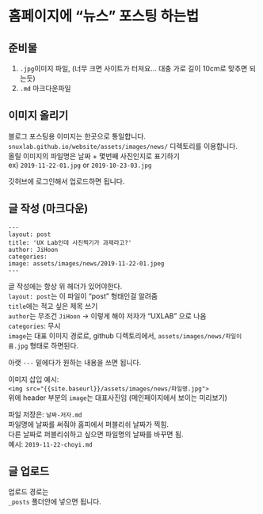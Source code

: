 # 홈페이지에 “뉴스” 포스팅 하는법
## 준비물
1. `.jpg`이미지 파일, (너무 크면 사이트가 터져요... 대충 가로 길이 10cm로 맞추면 되는듯)
2. `.md` 마크다운파일

## 이미지 올리기
블로그 포스팅용 이미지는 한곳으로 통일합니다.  
`snuxlab.github.io/website/assets/images/news/` 디렉토리를 이용합니다.  
올릴 이미지의 파일명은 날짜 + 몇번째 사진인지로 표기하기  
ex) `2019-11-22-01.jpg` or `2019-10-23-03.jpg`  

깃허브에 로그인해서 업로드하면 됩니다.  

## 글 작성 (마크다운)
```
---
layout: post
title: 'UX Lab인데 사진찍기가 과제라고?'
author: JiHoon
categories: 
image: assets/images/news/2019-11-22-01.jpeg
---
```

글 작성에는 항상 위 헤더가 있어야한다.  
`layout: post`는 이 파일이 “post” 형태인걸 알려줌  
`title`에는 적고 싶은 제목 쓰기  
`author`는 무조건 `JiHoon` -> 이렇게 해야 저자가 “UXLAB” 으로 나옴  
`categories`: 무시  
`image`는 대표 이미지 경로로, github 디렉토리에서, `assets/images/news/파일이름.jpg` 형태로 하면된다.  

아랫 `---` 밑에다가 원하는 내용을 쓰면 됩니다.  

이미지 삽입 예시:  
`<img src="{{site.baseurl}}/assets/images/news/파일명.jpg">`  
위에 header 부분의 `image`는 대표사진임 (메인페이지에서 보이는 미리보기)  

파일 저장은: `날짜-저자.md`  
파일명에 날짜를 써줘야 홈피에서 퍼블리쉬 날짜가 찍힘.  
다른 날짜로 퍼블리쉬하고 싶으면 파일명의 날짜를 바꾸면 됨.  
예시: `2019-11-22-choyi.md`  

## 글 업로드
업로드 경로는  
`_posts` 폴더안에 넣으면 됩니다.


